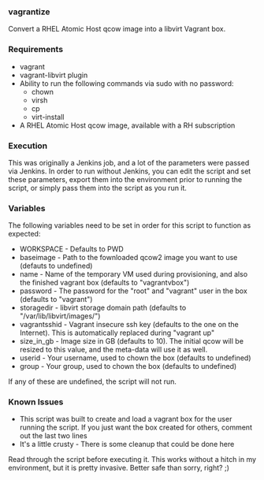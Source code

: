 ### vagrantize
Convert a RHEL Atomic Host qcow image into a libvirt Vagrant box.

### Requirements
* vagrant
* vagrant-libvirt plugin
* Ability to run the following commands via sudo with no password:
  * chown
  * virsh
  * cp
  * virt-install
* A RHEL Atomic Host qcow image, available with a RH subscription 

### Execution

This was originally a Jenkins job, and a lot of the parameters were passed via Jenkins.  In order to run without Jenkins, you can edit the script and set these parameters, export them into the environment prior to running the script, or simply pass them into the script as you run it.

### Variables

The following variables need to be set in order for this script to function as expected:
* WORKSPACE - Defaults to PWD
* baseimage - Path to the fownloaded qcow2 image you want to use (defauts to undefined)
* name - Name of the temporary VM used during provisioning, and also the finished vagrant box (defaults to "vagrantvbox")
* password - The password for the "root" and "vagrant" user in the box (defaults to "vagrant")
* storagedir - libvirt storage domain path (defaults to "/var/lib/libvirt/images/")
* vagrantsshid - Vagrant insecure ssh key (defaults to the one on the Internet).  This is automatically replaced during "vagrant up"
* size_in_gb - Image size in GB (defaults to 10).  The initial qcow will be resized to this value, and the meta-data will use it as well.
* userid - Your username, used to chown the box (defaults to undefined)
* group - Your group, used to chown the box (defaults to undefined)

If any of these are undefined, the script will not run.

### Known Issues

* This script was built to create and load a vagrant box for the user running the script.  If you just want the box created for others, comment out the last two lines
* It's a little crusty - There is some cleanup that could be done here

Read through the script before executing it.  This works without a hitch in my environment, but it is pretty invasive.  Better safe than sorry, right? ;)
